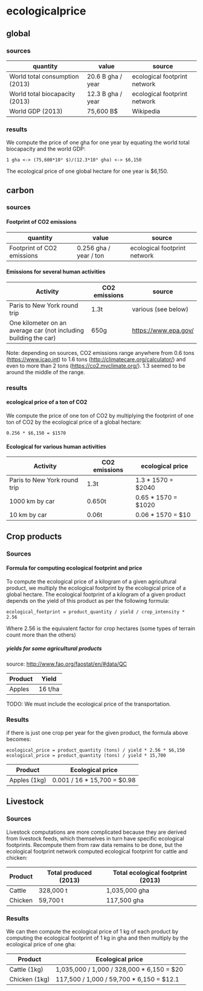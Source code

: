 # ecologicalprice
## global
### sources
quantity | value | source
---|---|---
World total consumption (2013) | 20.6 B gha / year | ecological footprint network
World total biocapacity (2013) | 12.3 B gha / year | ecological footprint network
World GDP (2013) | 75,600 B$ | Wikipedia
### results
We compute the price of one gha for one year by equating the world total biocapacity and the world GDP:
```
1 gha <-> (75,600*10⁹ $)/(12.3*10⁹ gha) <-> $6,150
```
The ecological price of one global hectare for one year is $6,150.

## carbon
### sources
#### Footprint of CO2 emissions
quantity|value|source
---|---|---
Footprint of CO2 emissions|0.256 gha / year / ton|ecological footprint network
#### Emissions for several human activities

Activity|CO2 emissions|source
---|---|---
Paris to New York round trip|1.3t|various (see below)
One kilometer on an average car (not including building the car)|650g|https://www.epa.gov/

Note: depending on sources, CO2 emissions range anywhere from 0.6 tons (https://www.icao.int) to 1.6 tons (http://climatecare.org/calculator/) and even to more than 2 tons (https://co2.myclimate.org/). 1.3 seemed to be around the middle of the range.

### results
#### ecological price of a ton of CO2
We compute the price of one ton of CO2 by multiplying the footprint of one ton of CO2 by the ecological price of a global hectare:
```
0.256 * $6,150 = $1570
```
#### Ecological for various human activities

Activity|CO2 emissions|ecological price
---|---|---
Paris to New York round trip|1.3t|1.3 * 1570 = $2040
1000 km by car|0.650t|0.65 * 1570 = $1020
10 km by car|0.06t|0.06 * 1570 = $10

## Crop products
### Sources
#### Formula for computing ecological footprint and price
To compute the ecological price of a kilogram of a given agricultural product, we multiply the ecological footprint by the ecological price of a global hectare. The ecological footprint of a kilogram of a given product depends on the yield of this product as per the following formula:
```
ecological_footprint = product_quantity / yield / crop_intensity * 2.56
```
Where 2.56 is the equivalent factor for crop hectares (some types of terrain count more than the others)
##### yields for some agricultural products
source: http://www.fao.org/faostat/en/#data/QC

Product|Yield
---|---
Apples|16 t/ha
TODO: We must include the ecological price of the transportation.
### Results
if there is just one crop per year for the given product, the formula above becomes:
```
ecological_price = product_quantity (tons) / yield * 2.56 * $6,150
ecological_price = product_quantity (tons) / yield * 15,700
```

Product|Ecological price
---|---
Apples (1kg)|0.001 / 16 * 15,700 = $0.98

## Livestock
### Sources
Livestock computations are more complicated because they are derived from livestock feeds, which themselves in turn have specific ecological footprints.
Recompute them from raw data remains to be done, but the ecological footprint network computed ecological footprint for cattle and chicken:

Product|Total produced (2013)|Total ecological footprint (2013)
---|---|---
Cattle|328,000 t|1,035,000 gha
Chicken|59,700 t|117,500 gha
### Results
We can then compute the ecological price of 1 kg of each product by computing the ecological footprint of 1 kg in gha and then multiply by the ecological price of one gha:

Product|Ecological price
---|---
Cattle (1kg)|1,035,000 / 1,000 / 328,000 * 6,150 = $20
Chicken (1kg)|117,500 / 1,000 / 59,700 * 6,150 = $12.1
